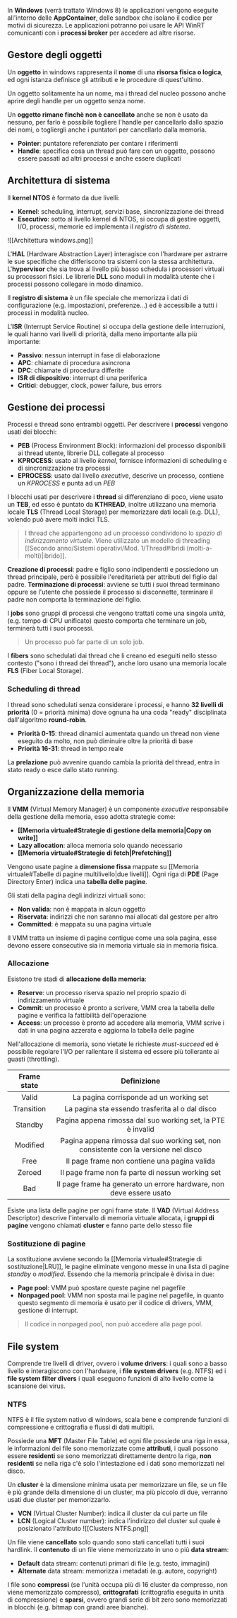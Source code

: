 In **Windows** (verrà trattato Windows 8) le applicazioni vengono eseguite all'interno delle **AppContainer**, delle sandbox che isolano il codice per motivi di sicurezza.
Le applicazioni potranno poi usare le API WinRT comunicanti con i **processi broker** per accedere ad altre risorse.

## Gestore degli oggetti
Un **oggetto** in windows rappresenta il **nome** di una **risorsa fisica o logica**, ed ogni istanza definisce gli attributi e le procedure di quest'ultimo.

Un oggetto solitamente ha un nome, ma i thread del nucleo possono anche aprire degli handle per un oggetto senza nome.

Un **oggetto rimane finchè non è cancellato** anche se non è usato da nessuno, per farlo è possibile togliere l'handle per cancellarlo dallo spazio dei nomi, o togliergli anche i puntatori per cancellarlo dalla memoria.

- **Pointer**: puntatore referenziato per contare i riferimenti
- **Handle**: specifica cosa un thread può fare con un oggetto, possono essere passati ad altri processi e anche essere duplicati

## Architettura di sistema
Il **kernel NTOS** è formato da due livelli:
- **Kernel**:
	scheduling, interrupt, servizi base, sincronizzazione dei thread
- **Esecutivo**:
	sotto al livello kernel di NTOS, si occupa di gestire oggetti, I/O, processi, memorie ed implementa il _registro di sistema_.

![[Architettura windows.png]]

L'**HAL** (Hardware Abstraction Layer) interagisce con l'hardware per astrarre le sue specifiche che differiscono tra sistemi con la stessa architettura.
L'**hypervisor** che sia trova al livello più basso schedula i processori virtuali su processori fisici.
Le librerie **DLL** sono moduli in modalità utente che i processi possono collegare in modo dinamico.

Il **registro di sistema** è un file speciale che memorizza i dati di configurazione (e.g. impostazioni, preferenze...) ed è accessibile a tutti i processi in modalità nucleo.

L'**ISR** (Interrupt Service Routine) si occupa della gestione delle interruzioni, le quali hanno vari livelli di priorità, dalla meno importante alla più importante:
- **Passivo**: nessun interrupt in fase di elaborazione
- **APC**: chiamate di procedura asincrona
- **DPC**: chiamate di procedura differite
- **ISR di dispositivo**: interrupt di una periferica
- **Critici**: debugger, clock, power failure, bus errors

## Gestione dei processi
Processi e thread sono entrambi oggetti.
Per descrivere i **processi** vengono usati dei blocchi:
- **PEB** (Process Environment Block): informazioni del processo disponibili ai thread utente, librerie DLL collegate al processo
- **KPROCESS**: usato al livello _kernel_, fornisce informazioni di scheduling e di sincronizzazione tra processi
- **EPROCESS**: usato dal livello _executive_, descrive un processo, contiene un _KPROCESS_ e punta ad un _PEB_

I blocchi usati per descrivere i **thread** si differenziano di poco, viene usato un **TEB**, ed esso è puntato da **KTHREAD**, inoltre utilizzano una memoria locale **TLS** (Thread Local Storage) per memorizzare dati locali (e.g. DLL), volendo può avere molti indici TLS.
>I thread che appartengono ad un processo condividono lo _spazio di indirizzamento virtuale_.
>Viene utilizzato un modello di threading [[Secondo anno/Sistemi operativi/Mod. 1/Thread#Ibridi (molti-a-molti)|ibrido]].

**Creazione di processi**: padre e figlio sono indipendenti e possiedono un thread principale, però è possibile l'ereditarietà per attributi del figlio dal padre.
**Terminazione di processi**: avviene se tutti i suoi thread terminano oppure se l'utente che possiede il processo si disconnette, terminare il padre non comporta la terminazione del figlio.

I **jobs** sono gruppi di processi che vengono trattati come una singola _unità_, (e.g. tempo di CPU unificato) questo comporta che terminare un job, terminerà tutti i suoi processi.
>Un processo può far parte di un solo job.

I **fibers** sono schedulati dai thread che li creano ed eseguiti nello stesso contesto ("sono i thread dei thread"), anche loro usano una memoria locale **FLS** (Fiber Local Storage).

### Scheduling di thread
I thread sono schedulati senza considerare i processi, e hanno **32 livelli di priorità** (0 = priorità minima) dove ognuna ha una coda "ready" disciplinata dall'algoritmo **round-robin**.

- **Priorità 0-15**: thread dinamici
	aumentata quando un thread non viene eseguito da molto, non può diminuire oltre la priorità di base
- **Priorità 16-31**: thread in tempo reale

La **prelazione** può avvenire quando cambia la priorità del thread, entra in stato ready o esce dallo stato running.

## Organizzazione della memoria
Il **VMM** (Virtual Memory Manager) è un componente _executive_ responsabile della gestione della memoria, esso adotta strategie come:
- **[[Memoria virtuale#Strategie di gestione della memoria|Copy on write]]**
- **Lazy allocation**: alloca memoria solo quando necessario
- **[[Memoria virtuale#Strategie di fetch|Prefetching]]**

Vengono usate pagine a **dimensione fissa** mappate su [[Memoria virtuale#Tabelle di pagine multilivello|due livelli]].
Ogni riga di **PDE** (Page Directory Enter) indica una **tabella delle pagine**.

Gli stati della pagina degli indirizzi virtuali sono:
- **Non valida**: non è mappata in alcun oggetto
- **Riservata**: indirizzi che non saranno mai allocati dal gestore per altro
- **Committed**: è mappata su una pagina virtuale

Il VMM tratta un insieme di pagine contigue come una sola pagina, esse devono essere consecutive sia in memoria virtuale sia in memoria fisica.

### Allocazione
Esistono tre stadi di **allocazione della memoria**:
- **Reserve**: un processo riserva spazio nel proprio spazio di indirizzamento virtuale
- **Commit**: un processo è pronto a scrivere, VMM crea la tabella delle pagine e verifica la fattibilità dell'operazione
- **Access**: un processo è pronto ad accedere alla memoria, VMM scrive i dati in una pagina azzerata e aggiorna la tabella delle pagine

Nell'allocazione di memoria, sono vietate le richieste _must-succeed_ ed è possibile regolare l'I/O per rallentare il sistema ed essere più tollerante ai guasti (throttling).

| **Frame state** |                                   **Definizione**                                    |
|:---------------:|:------------------------------------------------------------------------------------:|
|      Valid      |                       La pagina corrisponde ad un working set                        |
|   Transition    |                   La pagina sta essendo trasferita al o dal disco                    |
|     Standby     |             Pagina appena rimossa dal suo working set, la PTE è invalid              |
|    Modified     | Pagina appena rimossa dal suo working set, non consistente con la versione nel disco |
|      Free       |                     Il page frame non contiene una pagina valida                     |
|     Zeroed      |                   Il page frame non fa parte di nessun working set                   |
|       Bad       |         Il page frame ha generato un errore hardware, non deve essere usato          |

Esiste una lista delle pagine per ogni frame state.
Il **VAD** (Virtual Address Descriptor) descrive l'intervallo di memoria virtuale allocata, i **gruppi di pagine** vengono chiamati **cluster** e fanno parte dello stesso file 

### Sostituzione di pagine
La sostituzione avviene secondo la [[Memoria virtuale#Strategie di sostituzione|LRU]], le pagine eliminate vengono messe in una lista di pagine _standby_ o _modified_.
Essendo che la memoria principale è divisa in due:
- **Page pool**: VMM può spostare queste pagine nel pagefile
- **Nonpaged pool**: VMM non sposta mai le pagine nel pagefile, in quanto questo segmento di memoria è usato per il codice di drivers, VMM, gestione di interrupt.
>Il codice in nonpaged pool, non può accedere alla page pool.

## File system
Comprende tre livelli di driver, ovvero i **volume drivers**: i quali sono a basso livello e interagiscono con l'hardware, i **file system drivers** (e.g. NTFS) ed i **file system filter divers** i quali eseguono funzioni di alto livello come la scansione dei virus.

### NTFS
NTFS è il file system nativo di windows, scala bene e comprende funzioni di compressione e crittografia e flussi di dati multipli.

Possiede una **MFT** (Master File Table) ed ogni file possiede una riga in essa, le informazioni dei file sono memorizzate come **attributi**, i quali possono essere **residenti** se sono memorizzati direttamente dentro la riga, **non residenti** se nella riga c'è solo l'intestazione ed i dati sono memorizzati nel disco.

Un **cluster** è la dimensione minima usata per memorizzare un file, se un file è più grande della dimensione di un cluster, ma più piccolo di due, verranno usati due cluster per memorizzarlo.
- **VCN** (Virtual Cluster Number): indica il cluster da cui parte un file
- **LCN** (Logical Cluster number): indica l'indirizzo del cluster sul quale è posizionato l'attributo
![[Clusters NTFS.png]]

Un file viene **cancellato** solo quando sono stati cancellati tutti i suoi hardlink.
Il **contenuto** di un file viene memorizzato in uno o più **data stream**:
- **Default** data stream: contenuti primari di file (e.g. testo, immagini)
- **Alternate** data stream: memorizza i metadati (e.g. autore, copyright)

I file sono **compressi** (se l'unità occupa più di 16 cluster da compresso, non viene memorizzato compresso), **crittografati** (crittografia eseguita in unità di compressione) e **sparsi**, ovvero grandi serie di bit zero sono memorizzati in blocchi (e.g. bitmap con grandi aree bianche).

